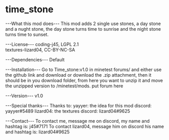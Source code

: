 # time_stone

---What this mod does---
This mod adds 2 single use stones, a day stone and a nught stone, the day stone turns time to sunrise and the night stone turns time to sunset.

---License---
coding-j45, LGPL 2.1<br />
textures-lizard04, CC-BY-NC-SA

---Dependencies---
Default

---Installation---
Go to Time_stone:v1.0 in minetest forums\/ and either use the github link and download or download the .zip attachment, then it should be in you download folder, from here you want to unzip it and move the unzipped version to /minetest/mods.
put forum here

---Version---
v1.0

---Special thanks---
Thanks to:
yayyer: the idea for this mod
discord: yayyer#5489
lizard04: the textures
discord: lizard04#9625

---Contact---
To contact me, message me on discord, my name and hashtag is: j45#7171
To contact lizard04, message him on discord his name and hashtag is: lizard04#9625
